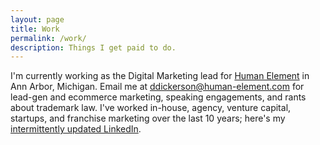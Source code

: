 ```yaml
---
layout: page
title: Work
permalink: /work/
description: Things I get paid to do.
---
```


I'm currently working as the Digital Marketing lead for [Human Element](https://www.human-element.com/) in Ann Arbor, Michigan. Email me at [ddickerson@human-element.com](mailto:ddickerson@human-element.com) for lead-gen and ecommerce marketing, speaking engagements, and rants about trademark law. I've worked in-house, agency, venture capital, startups, and franchise marketing over the last 10 years; here's my [intermittently updated LinkedIn](https://www.linkedin.com/in/danecd).